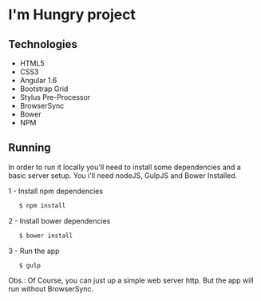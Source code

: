 # I'm Hungry project

## Technologies
- HTML5
- CSS3
- Angular 1.6
- Bootstrap Grid
- Stylus Pre-Processor
- BrowserSync
- Bower
- NPM


## Running
In order to run it locally you'll need to install some dependencies and a basic server setup. You i'll need nodeJS, GulpJS and Bower Installed.

1 - Install npm dependencies

 ```sh
    $ npm install
 ```
 
2 - Install bower dependencies
 ```sh
    $ bower install
 ```
 
3 - Run the app
 ```sh
    $ gulp
 ```

Obs.: Of Course, you can just up a simple web server http. But the app will run without BrowserSync.
